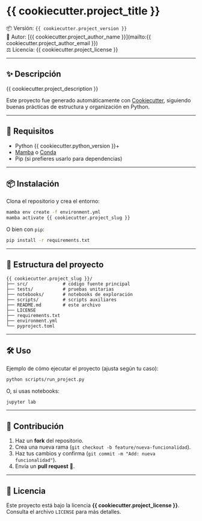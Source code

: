 # {{ cookiecutter.project_title }}

📦 Versión: `{{ cookiecutter.project_version }}`  
👤 Autor: [{{ cookiecutter.project_author_name }}](mailto:{{ cookiecutter.project_author_email }})  
⚖️ Licencia: {{ cookiecutter.project_license }}

---

## ✨ Descripción

{{ cookiecutter.project_description }}

Este proyecto fue generado automáticamente con [Cookiecutter](https://cookiecutter.readthedocs.io/), siguiendo buenas prácticas de estructura y organización en Python.

---

## 🚀 Requisitos

- Python {{ cookiecutter.python_version }}+
- [Mamba](https://mamba.readthedocs.io/) o [Conda](https://docs.conda.io/)
- Pip (si prefieres usarlo para dependencias)

---

## 📦 Instalación

Clona el repositorio y crea el entorno:

```bash
mamba env create -f environment.yml
mamba activate {{ cookiecutter.project_slug }}
```

O bien con `pip`:

```bash
pip install -r requirements.txt
```

---

## 📂 Estructura del proyecto

```
{{ cookiecutter.project_slug }}/
├── src/             # código fuente principal
├── tests/           # pruebas unitarias
├── notebooks/       # notebooks de exploración
├── scripts/         # scripts auxiliares
├── README.md        # este archivo
├── LICENSE
├── requirements.txt
├── environment.yml
└── pyproject.toml
```

---

## 🛠️ Uso

Ejemplo de cómo ejecutar el proyecto (ajusta según tu caso):

```bash
python scripts/run_project.py
```

O, si usas notebooks:

```bash
jupyter lab
```

---

## 🤝 Contribución

1. Haz un **fork** del repositorio.  
2. Crea una nueva rama (`git checkout -b feature/nueva-funcionalidad`).  
3. Haz tus cambios y confirma (`git commit -m "Add: nueva funcionalidad"`).  
4. Envía un **pull request** 🚀.  

---

## 📄 Licencia

Este proyecto está bajo la licencia **{{ cookiecutter.project_license }}**.  
Consulta el archivo `LICENSE` para más detalles.
